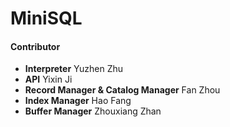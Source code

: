 # MiniSQL
#### Contributor
- **Interpreter**
  Yuzhen Zhu
- **API**
  Yixin Ji
- **Record Manager & Catalog Manager**
  Fan Zhou
- **Index Manager**
  Hao Fang
- **Buffer Manager**
  Zhouxiang Zhan